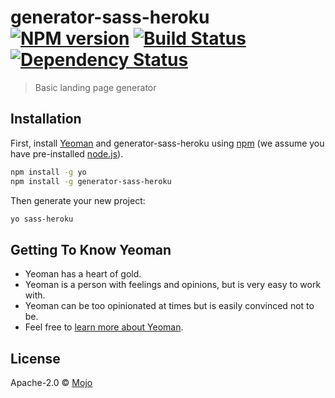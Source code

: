 # generator-sass-heroku [![NPM version][npm-image]][npm-url] [![Build Status][travis-image]][travis-url] [![Dependency Status][daviddm-image]][daviddm-url]
> Basic landing page generator

## Installation

First, install [Yeoman](http://yeoman.io) and generator-sass-heroku using [npm](https://www.npmjs.com/) (we assume you have pre-installed [node.js](https://nodejs.org/)).

```bash
npm install -g yo
npm install -g generator-sass-heroku
```

Then generate your new project:

```bash
yo sass-heroku
```

## Getting To Know Yeoman

 * Yeoman has a heart of gold.
 * Yeoman is a person with feelings and opinions, but is very easy to work with.
 * Yeoman can be too opinionated at times but is easily convinced not to be.
 * Feel free to [learn more about Yeoman](http://yeoman.io/).

## License

Apache-2.0 © [Mojo]()


[npm-image]: https://badge.fury.io/js/generator-sass-heroku.svg
[npm-url]: https://npmjs.org/package/generator-sass-heroku
[travis-image]: https://travis-ci.org/mojouy/generator-sass-heroku.svg?branch=master
[travis-url]: https://travis-ci.org/mojouy/generator-sass-heroku
[daviddm-image]: https://david-dm.org/mojouy/generator-sass-heroku.svg?theme=shields.io
[daviddm-url]: https://david-dm.org/mojouy/generator-sass-heroku
